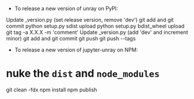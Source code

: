 - To release a new version of unray on PyPI:

Update _version.py (set release version, remove 'dev')
git add and git commit
python setup.py sdist upload
python setup.py bdist_wheel upload
git tag -a X.X.X -m 'comment'
Update _version.py (add 'dev' and increment minor)
git add and git commit
git push
git push --tags

- To release a new version of jupyter-unray on NPM:

# nuke the  `dist` and `node_modules`
git clean -fdx
npm install
npm publish
